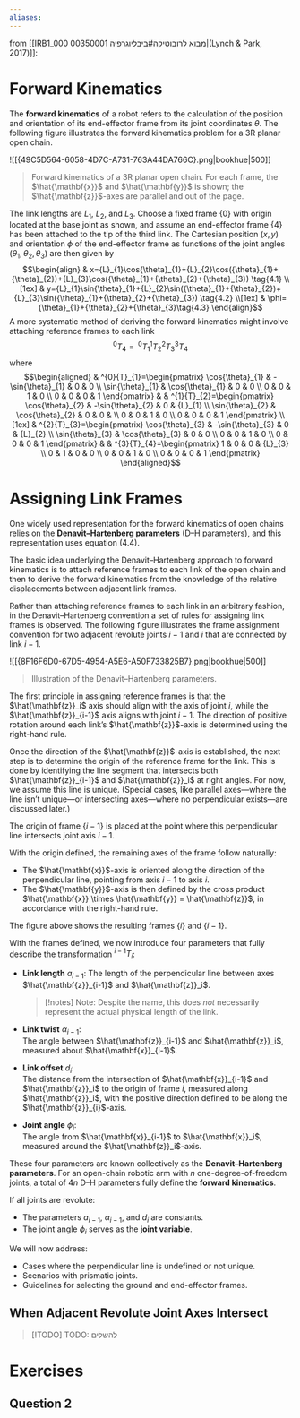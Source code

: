 ```yaml
---
aliases:
---
```

from [[IRB1_000 00350001 מבוא לרובוטיקה#ביבליוגרפיה|(Lynch & Park, 2017)]]:
# Forward Kinematics
The **forward kinematics** of a robot refers to the calculation of the position and orientation of its end-effector frame from its joint coordinates $\theta$. The following figure illustrates the forward kinematics problem for a $\mathrm{3R}$ planar open chain.


![[{49C5D564-6058-4D7C-A731-763A44DA766C}.png|bookhue|500]]
>Forward kinematics of a $\mathrm{3R}$ planar open chain. For each frame, the $\hat{\mathbf{x}}$ and $\hat{\mathbf{y}}$ is shown; the $\hat{\mathbf{z}}$-axes are parallel and out of the page.

 The link lengths are ${L}_{1}$, ${L}_{2}$, and ${L}_{3}$. Choose a fixed frame $\{ 0 \}$ with origin located at the base joint as shown, and assume an end-effector frame $\{ 4 \}$ has been attached to the tip of the third link. The Cartesian position $(x,y)$ and orientation $\phi$ of the end-effector frame as functions of the joint angles $({\theta}_{1},{\theta}_{2},{\theta}_{3})$ are then given by
 $$\begin{align}
 & x={L}_{1}\cos{\theta}_{1}+{L}_{2}\cos({\theta}_{1}+{\theta}_{2})+{L}_{3}\cos({\theta}_{1}+{\theta}_{2}+{\theta}_{3}) \tag{4.1} \\[1ex]
 & y={L}_{1}\sin{\theta}_{1}+{L}_{2}\sin({\theta}_{1}+{\theta}_{2})+{L}_{3}\sin({\theta}_{1}+{\theta}_{2}+{\theta}_{3}) \tag{4.2} \\[1ex]
 & \phi={\theta}_{1}+{\theta}_{2}+{\theta}_{3}\tag{4.3}
\end{align}$$
A more systematic method of deriving the forward kinematics might involve attaching reference frames to each link
$$^{0}{T}_{4}= \,^{0}{{{T}_{1}}}^{1}{{{T}_{2}}}^{2}{{{T}_{3}}}^{3}{T}_{4}\tag{4.4}$$
where
$$\begin{aligned}
 & ^{0}{T}_{1}=\begin{pmatrix}
\cos{\theta}_{1} & -\sin{\theta}_{1} & 0 & 0 \\
\sin{\theta}_{1} & \cos{\theta}_{1} & 0 & 0 \\
0 & 0 & 1 & 0 \\
0 & 0 & 0 & 1
\end{pmatrix} &  &  ^{1}{T}_{2}=\begin{pmatrix}
\cos{\theta}_{2} & -\sin{\theta}_{2} & 0 & {L}_{1} \\
\sin{\theta}_{2} & \cos{\theta}_{2} & 0 & 0 &  \\
0 & 0 & 1 & 0 \\
0 & 0 & 0 & 1
\end{pmatrix} \\[1ex]
 & ^{2}{T}_{3}=\begin{pmatrix}
\cos{\theta}_{3} & -\sin{\theta}_{3} & 0 & {L}_{2} \\
\sin{\theta}_{3} & \cos{\theta}_{3} & 0 & 0 \\
0 & 0 & 1 & 0 \\
0 & 0 & 0 & 1
\end{pmatrix} &  & ^{3}{T}_{4}=\begin{pmatrix}
1 & 0 & 0 & {L}_{3} \\
0 & 1 & 0 & 0 \\
0 & 0 & 1 & 0 \\
0 & 0 & 0 & 1
\end{pmatrix}
\end{aligned}$$

# Assigning Link Frames
One widely used representation for the forward kinematics of open chains relies on the **Denavit–Hartenberg parameters** (D–H parameters), and this representation uses equation $\text{(4.4)}$.

The basic idea underlying the Denavit–Hartenberg approach to forward kinematics is to attach reference frames to each link of the open chain and then to derive the forward kinematics from the knowledge of the relative displacements between adjacent link frames.

Rather than attaching reference frames to each link in an arbitrary fashion, in the Denavit–Hartenberg convention a set of rules for assigning link frames is observed. The following figure illustrates the frame assignment convention for two adjacent revolute joints $i-1$ and $i$ that are connected by link $i-1$.

![[{8F16F6D0-67D5-4954-A5E6-A50F733825B7}.png|bookhue|500]]
>Illustration of the Denavit–Hartenberg parameters.

The first principle in assigning reference frames is that the $\hat{\mathbf{z}}_i$ axis should align with the axis of joint $i$, while the $\hat{\mathbf{z}}_{i-1}$ axis aligns with joint $i - 1$. The direction of positive rotation around each link’s $\hat{\mathbf{z}}$-axis is determined using the right-hand rule. 

Once the direction of the $\hat{\mathbf{z}}$-axis is established, the next step is to determine the origin of the reference frame for the link. This is done by identifying the line segment that intersects both $\hat{\mathbf{z}}_{i-1}$ and $\hat{\mathbf{z}}_i$ at right angles. For now, we assume this line is unique. (Special cases, like parallel axes—where the line isn’t unique—or intersecting axes—where no perpendicular exists—are discussed later.)

The origin of frame $\{i-1\}$ is placed at the point where this perpendicular line intersects joint axis $i-1$.

With the origin defined, the remaining axes of the frame follow naturally:
- The $\hat{\mathbf{x}}$-axis is oriented along the direction of the perpendicular line, pointing from axis $i-1$ to axis $i$.
- The $\hat{\mathbf{y}}$-axis is then defined by the cross product $\hat{\mathbf{x}} \times \hat{\mathbf{y}} = \hat{\mathbf{z}}$, in accordance with the right-hand rule.

The figure above shows the resulting frames $\{i\}$ and $\{i-1\}$.

With the frames defined, we now introduce four parameters that fully describe the transformation $^{i-1}{T}_{i}$:

- **Link length** $a_{i-1}$:
  The length of the perpendicular line between axes $\hat{\mathbf{z}}_{i-1}$ and $\hat{\mathbf{z}}_i$.  
  >[!notes] Note: 
	 >Despite the name, this does *not* necessarily represent the actual physical length of the link.

- **Link twist** $\alpha_{i-1}$:  
  The angle between $\hat{\mathbf{z}}_{i-1}$ and $\hat{\mathbf{z}}_i$, measured about $\hat{\mathbf{x}}_{i-1}$.

- **Link offset** $d_i$:  
  The distance from the intersection of $\hat{\mathbf{x}}_{i-1}$ and $\hat{\mathbf{z}}_i$ to the origin of frame $i$, measured along $\hat{\mathbf{z}}_i$, with the positive direction defined to be along the $\hat{\mathbf{z}}_{i}$-axis.

- **Joint angle** $\phi_i$:  
  The angle from $\hat{\mathbf{x}}_{i-1}$ to $\hat{\mathbf{x}}_i$, measured around the $\hat{\mathbf{z}}_i$-axis.

These four parameters are known collectively as the **Denavit–Hartenberg parameters**. For an open-chain robotic arm with $n$ one-degree-of-freedom joints, a total of $4n$ D–H parameters fully define the **forward kinematics**.

If all joints are revolute:
- The parameters $a_{i-1}$, $\alpha_{i-1}$, and $d_i$ are constants.
- The joint angle $\phi_i$ serves as the **joint variable**.

We will now address:
- Cases where the perpendicular line is undefined or not unique.
- Scenarios with prismatic joints.
- Guidelines for selecting the ground and end-effector frames.

## When Adjacent Revolute Joint Axes Intersect



>[!TODO] TODO: להשלים

# Exercises
## Question 2
